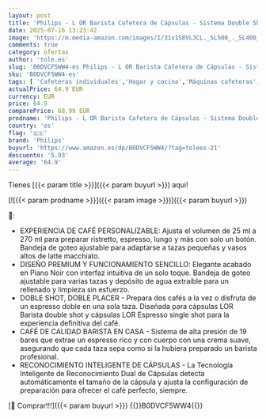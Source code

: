 ```yaml
---
layout: post
title: 'Philips - L OR Barista Cafetera de Cápsulas - Sistema Double Shot  Presión de 19 Bares  Reconocimiento Dual de Cápsulas  Bandeja de Goteo Ajustable  Piano Noir  LM9012/66 '
date: 2025-07-16 13:23:42
image: 'https://m.media-amazon.com/images/I/31v1S8VL3CL._SL500_._SL400_.jpg'
comments: true
category: ofertas
author: 'tole.es'
slug: 'B0DVCF5WW4-es Philips - L OR Barista Cafetera de Cápsulas - Sistema...'
sku: 'B0DVCF5WW4-es'
tags: [ 'Cafeteras individuales','Hogar y cocina','Máquinas cafeteras','Utensilios para café y té','cafetera','philips','🇪🇸', ]
actualPrice: 64.9 EUR
currency: EUR
price: 64.9
comparePrice: 68.99 EUR
prodname: 'Philips - L OR Barista Cafetera de Cápsulas - Sistema Double Shot  Presión de 19 Bares  Reconocimiento Dual de Cápsulas  Bandeja de Goteo Ajustable  Piano Noir  LM9012/66 '
country: 'es'
flag: '🇪🇸'
brand: 'Philips'
buyurl: 'https://www.amazon.es/dp/B0DVCF5WW4/?tag=tolees-21'
descuento: '5.93'
average: '64.9'
---
```


Tienes [{{< param title >}}]({{< param buyurl >}}) aqui!

[![{{< param prodname >}}]({{< param image >}})]({{< param buyurl >}})

🔎:

- EXPERIENCIA DE CAFÉ PERSONALIZABLE: Ajusta el volumen de 25 ml a 270 ml para preparar ristretto, espresso, lungo y más con solo un botón. Bandeja de goteo ajustable para adaptarse a tazas pequeñas y vasos altos de latte macchiato.
- DISEÑO PREMIUM Y FUNCIONAMIENTO SENCILLO: Elegante acabado en Piano Noir con interfaz intuitiva de un solo toque. Bandeja de goteo ajustable para varias tazas y depósito de agua extraíble para un rellenado y limpieza sin esfuerzo.
- DOBLE SHOT, DOBLE PLACER - Prepara dos cafés a la vez o disfruta de un espresso doble en una sola taza. Diseñada para cápsulas LOR Barista double shot y cápsulas LOR Espresso single shot para la experiencia definitiva del café.
- CAFÉ DE CALIDAD BARISTA EN CASA - Sistema de alta presión de 19 bares que extrae un espresso rico y con cuerpo con una crema suave, asegurando que cada taza sepa como si la hubiera preparado un barista profesional.
- RECONOCIMIENTO INTELIGENTE DE CÁPSULAS - La Tecnología Inteligente de Reconocimiento Dual de Cápsulas detecta automáticamente el tamaño de la cápsula y ajusta la configuración de preparación para ofrecer el café perfecto, siempre.

[🛒 Comprar!!!]({{< param buyurl >}})
{{<world>}}B0DVCF5WW4{{</world>}}
